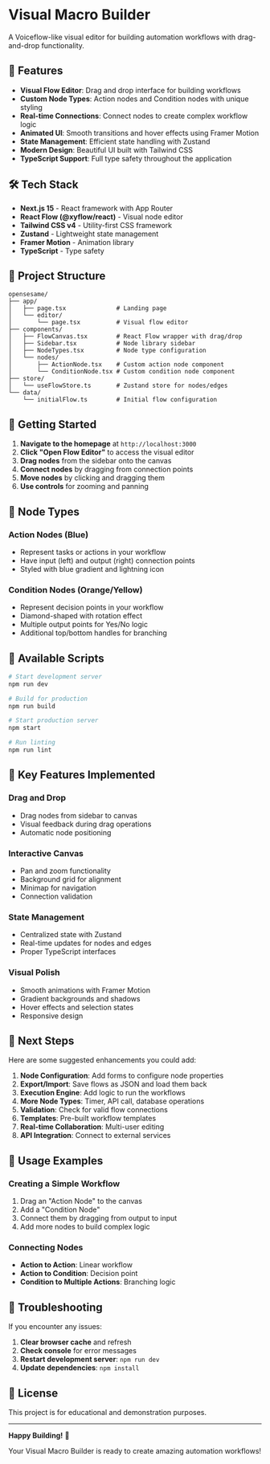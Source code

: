 # Visual Macro Builder

A Voiceflow-like visual editor for building automation workflows with drag-and-drop functionality.

## 🚀 Features

- **Visual Flow Editor**: Drag and drop interface for building workflows
- **Custom Node Types**: Action nodes and Condition nodes with unique styling
- **Real-time Connections**: Connect nodes to create complex workflow logic
- **Animated UI**: Smooth transitions and hover effects using Framer Motion
- **State Management**: Efficient state handling with Zustand
- **Modern Design**: Beautiful UI built with Tailwind CSS
- **TypeScript Support**: Full type safety throughout the application

## 🛠️ Tech Stack

- **Next.js 15** - React framework with App Router
- **React Flow (@xyflow/react)** - Visual node editor
- **Tailwind CSS v4** - Utility-first CSS framework
- **Zustand** - Lightweight state management
- **Framer Motion** - Animation library
- **TypeScript** - Type safety

## 📁 Project Structure

```
opensesame/
├── app/
│   ├── page.tsx              # Landing page
│   └── editor/
│       └── page.tsx          # Visual flow editor
├── components/
│   ├── FlowCanvas.tsx        # React Flow wrapper with drag/drop
│   ├── Sidebar.tsx           # Node library sidebar
│   ├── NodeTypes.tsx         # Node type configuration
│   └── nodes/
│       ├── ActionNode.tsx    # Custom action node component
│       └── ConditionNode.tsx # Custom condition node component
├── store/
│   └── useFlowStore.ts       # Zustand store for nodes/edges
└── data/
    └── initialFlow.ts        # Initial flow configuration
```

## 🎯 Getting Started

1. **Navigate to the homepage** at `http://localhost:3000`
2. **Click "Open Flow Editor"** to access the visual editor
3. **Drag nodes** from the sidebar onto the canvas
4. **Connect nodes** by dragging from connection points
5. **Move nodes** by clicking and dragging them
6. **Use controls** for zooming and panning

## 🎨 Node Types

### Action Nodes (Blue)
- Represent tasks or actions in your workflow
- Have input (left) and output (right) connection points
- Styled with blue gradient and lightning icon

### Condition Nodes (Orange/Yellow)
- Represent decision points in your workflow
- Diamond-shaped with rotation effect
- Multiple output points for Yes/No logic
- Additional top/bottom handles for branching

## 🔧 Available Scripts

```bash
# Start development server
npm run dev

# Build for production
npm run build

# Start production server
npm start

# Run linting
npm run lint
```

## 🌟 Key Features Implemented

### Drag and Drop
- Drag nodes from sidebar to canvas
- Visual feedback during drag operations
- Automatic node positioning

### Interactive Canvas
- Pan and zoom functionality
- Background grid for alignment
- Minimap for navigation
- Connection validation

### State Management
- Centralized state with Zustand
- Real-time updates for nodes and edges
- Proper TypeScript interfaces

### Visual Polish
- Smooth animations with Framer Motion
- Gradient backgrounds and shadows
- Hover effects and selection states
- Responsive design

## 🚀 Next Steps

Here are some suggested enhancements you could add:

1. **Node Configuration**: Add forms to configure node properties
2. **Export/Import**: Save flows as JSON and load them back
3. **Execution Engine**: Add logic to run the workflows
4. **More Node Types**: Timer, API call, database operations
5. **Validation**: Check for valid flow connections
6. **Templates**: Pre-built workflow templates
7. **Real-time Collaboration**: Multi-user editing
8. **API Integration**: Connect to external services

## 📝 Usage Examples

### Creating a Simple Workflow
1. Drag an "Action Node" to the canvas
2. Add a "Condition Node" 
3. Connect them by dragging from output to input
4. Add more nodes to build complex logic

### Connecting Nodes
- **Action to Action**: Linear workflow
- **Action to Condition**: Decision point
- **Condition to Multiple Actions**: Branching logic

## 🐛 Troubleshooting

If you encounter any issues:

1. **Clear browser cache** and refresh
2. **Check console** for error messages
3. **Restart development server**: `npm run dev`
4. **Update dependencies**: `npm install`

## 📄 License

This project is for educational and demonstration purposes.

---

**Happy Building!** 🎉

Your Visual Macro Builder is ready to create amazing automation workflows!
